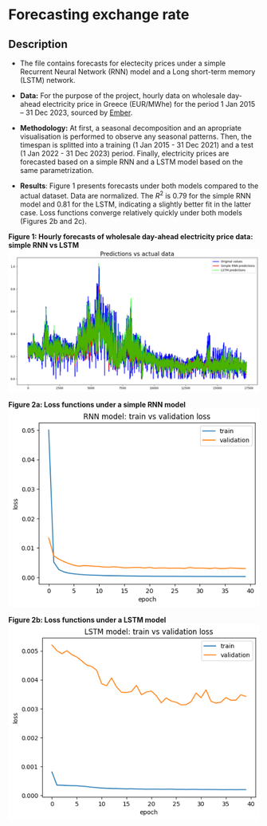# Forecasting exchange rate
## Description
* The file contains forecasts for electecity prices under a simple Recurrent Neural Network (RNN) model and a Long short-term memory (LSTM) network.
*  **Data:** For the purpose of the project, hourly data on wholesale day-ahead electricity price in Greece (EUR/MWhe) for the period 1 Jan 2015 – 31 Dec 2023, sourced by [Ember](https://ember-climate.org/data-catalogue/european-wholesale-electricity-price-data/).
* **Methodology:** At first, a seasonal decomposition and an apropriate visualisation is performed to observe any seasonal patterns.
Then, the timespan is splitted into a training (1 Jan 2015 - 31 Dec 2021) and a test (1 Jan 2022 - 31 Dec 2023) period.
Finally, electricity prices are forecasted based on a simple RNN and a LSTM model based on the same parametrization.

* **Results**: Figure 1 presents forecasts under both models compared to the actual dataset. Data are normalized.
The $R^2$ is 0.79 for the simple RNN model and 0.81 for the LSTM, indicating a slightly better fit in the latter case.
Loss functions converge relatively quickly under both models (Figures 2b and 2c).
 
**Figure 1: Hourly forecasts of wholesale day-ahead electricity price data: simple RNN vs LSTM** 
![forecasts](assets/pred_vs_actual.png)

**Figure 2a: Loss functions under a simple RNN model** 
![RNN tvl](assets/RNN_train_vs_loss.png)

**Figure 2b: Loss functions under a LSTM model** 
![LSTM tvl](assets/LSTM_train_vs_loss.png)
